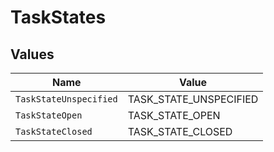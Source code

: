 # TaskStates


## Values

| Name                   | Value                  |
| ---------------------- | ---------------------- |
| `TaskStateUnspecified` | TASK_STATE_UNSPECIFIED |
| `TaskStateOpen`        | TASK_STATE_OPEN        |
| `TaskStateClosed`      | TASK_STATE_CLOSED      |
